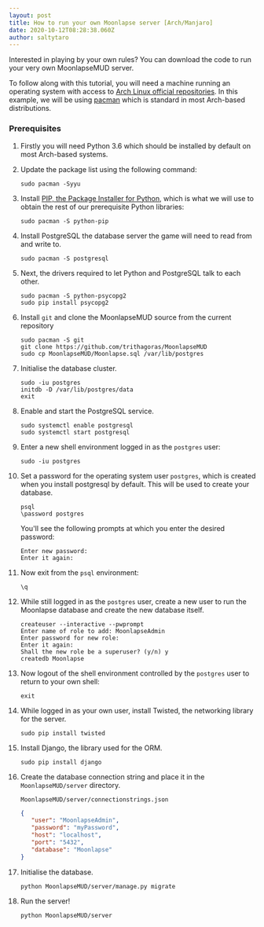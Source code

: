 ```yaml
---
layout: post
title: How to run your own Moonlapse server [Arch/Manjaro]
date: 2020-10-12T08:28:38.060Z
author: saltytaro
---
```

Interested in playing by your own rules? You can download the code to run your very own MoonlapseMUD server.

To follow along with this tutorial, you will need a machine running an operating system with access to [Arch Linux official repositories](https://wiki.archlinux.org/index.php/Official_repositories). In this example, we will be using [pacman](https://wiki.archlinux.org/index.php/pacman) which is standard in most Arch-based distributions.

### Prerequisites

1. Firstly you will need Python 3.6 which should be installed by default on most Arch-based systems.
1. Update the package list using the following command:

   ```shell
   sudo pacman -Syyu
   ```
1. Install [PIP, the Package Installer for Python](https://pypi.org/project/pip/), which is what we will use to obtain the rest of our prerequisite Python libraries:

   ```shell
   sudo pacman -S python-pip
   ```
1. Install PostgreSQL the database server the game will need to read from and write to.

   ```shell
   sudo pacman -S postgresql
   ```
1. Next, the drivers required to let Python and PostgreSQL talk to each other.

   ```shell
   sudo pacman -S python-psycopg2
   sudo pip install psycopg2
   ```
1. Install `git` and clone the MoonlapseMUD source from the current repository

   ```shell
   sudo pacman -S git
   git clone https://github.com/trithagoras/MoonlapseMUD
   sudo cp MoonlapseMUD/Moonlapse.sql /var/lib/postgres
   ```
1. Initialise the database cluster.

   ```shell
   sudo -iu postgres
   initdb -D /var/lib/postgres/data
   exit
   ```
1. Enable and start the PostgreSQL service.

   ```shell
   sudo systemctl enable postgresql
   sudo systemctl start postgresql
   ```

1. Enter a new shell environment logged in as the `postgres` user:
   ```shell
   sudo -iu postgres
   ```

1. Set a password for the operating system user `postgres`, which is created when you install postgresql by default. This will be used to create your database.

   ```shell
   psql 
   \password postgres
   ```
   You'll see the following prompts at which you enter the desired password:

   ```shell
   Enter new password:
   Enter it again:
   ```

1. Now exit from the `psql` environment:
   ```shell
   \q
   ```

1. While still logged in as the `postgres` user, create a new user to run the Moonlapse database and create the new database itself.

   ```shell
   createuser --interactive --pwprompt
   Enter name of role to add: MoonlapseAdmin
   Enter password for new role:
   Enter it again:
   Shall the new role be a superuser? (y/n) y
   createdb Moonlapse
   ```

1. Now logout of the shell environment controlled by the `postgres` user to return to your own shell:
   ```shell
   exit
   ```

1. While logged in as your own user, install Twisted, the networking library for the server.

   ```shell
   sudo pip install twisted
   ```

1. Install Django, the library used for the ORM.

   ```shell
   sudo pip install django
   ```

1. Create the database connection string and place it in the `MoonlapseMUD/server` directory.

   `MoonlapseMUD/server/connectionstrings.json`
   ```json
   {
      "user": "MoonlapseAdmin",
      "password": "myPassword",
      "host": "localhost",
      "port": "5432",
      "database": "Moonlapse"
   }
   ```

1. Initialise the database.

   ```shell
   python MoonlapseMUD/server/manage.py migrate
   ```

1. Run the server!

   ```shell
   python MoonlapseMUD/server
   ```